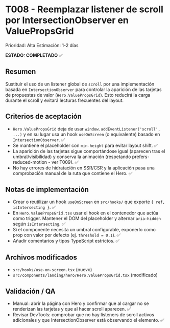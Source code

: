 # T008 - Reemplazar listener de scroll por IntersectionObserver en ValuePropsGrid

Prioridad: Alta
Estimación: 1-2 días

**ESTADO: COMPLETADO** ✅

## Resumen

Sustituir el uso de un listener global de `scroll` por una implementación basada en `IntersectionObserver` para controlar la aparición de las tarjetas de propuestas de valor (`Hero.ValuePropsGrid`). Esto reducirá la carga durante el scroll y evitará lecturas frecuentes del layout.

## Criterios de aceptación

- `Hero.ValuePropsGrid` deja de usar `window.addEventListener('scroll', ...)` y en su lugar usa un hook `useOnScreen` (o equivalente) basado en `IntersectionObserver`. ✅
- Se mantiene el placeholder con `min-height` para evitar layout shift. ✅
- La aparición de las tarjetas sigue comportándose igual (aparecen tras el umbral/visibilidad) y conserva la animación (respetando prefers-reduced-motion - ver T009). ✅
- No hay errores de hidratación en SSR/CSR y la aplicación pasa una comprobación manual de la ruta que contiene el Hero. ✅

## Notas de implementación

- Crear o reutilizar un hook `useOnScreen` en `src/hooks/` que exporte `{ ref, isIntersecting }`. ✅
- En `Hero.ValuePropsGrid.tsx` usar el hook en el contenedor que actúa como trigger. Mantener el DOM del placeholder y alternar `aria-hidden` según `isIntersecting`. ✅
- Si el componente necesita un umbral configurable, exponerlo como prop con valor por defecto (ej. `threshold = 0.1`). ✅
- Añadir comentarios y tipos TypeScript estrictos. ✅

## Archivos modificados

- `src/hooks/use-on-screen.tsx` (nuevo)
- `src/components/landing/hero/Hero.ValuePropsGrid.tsx` (modificado)

## Validación / QA

- Manual: abrir la página con Hero y confirmar que al cargar no se renderizan las tarjetas y que al hacer scroll aparecen. ✅
- Revisar DevTools: comprobar que no hay listeners de scroll activos adicionales y que IntersectionObserver está observando el elemento. ✅
